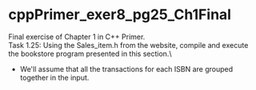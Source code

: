 # cppPrimer_exer8_pg25_Ch1Final
Final exercise of Chapter 1 in C++ Primer.\
Task 1.25: Using the Sales_item.h from the website, compile and execute the bookstore program presented in this section.\
* We'll assume that all the transactions for each ISBN are grouped together in the input.
